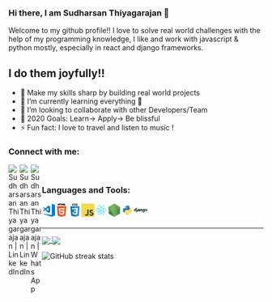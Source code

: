 ### Hi there, I am Sudharsan Thiyagarajan 👋

Welcome to my github profile!! I love to solve real world challenges with the help of my programming knowledge, I like and work with javascript & python mostly, especially in react and django frameworks.

## I do them joyfully!!

- 🔭 Make my skills sharp by building real world projects
- 🌱 I’m currently learning everything 🤣
- 👯 I’m looking to collaborate with other Developers/Team
- 🥅 2020 Goals: Learn-> Apply-> Be blissful
- ⚡ Fun fact: I love to travel and listen to music !

### Connect with me:

[<img align="left" alt="Sudharsan Thiyagarajan | LinkedIn" width="22px" src="https://cdn.jsdelivr.net/npm/simple-icons@v3/icons/gmail.svg" />][email]
[<img align="left" alt="Sudharsan Thiyagarajan | LinkedIn" width="22px" src="https://cdn.jsdelivr.net/npm/simple-icons@v3/icons/linkedin.svg" />][linkedin]
[<img align="left" alt="Sudharsan Thiyagarajan | Whats App" width="22px" src="https://cdn.jsdelivr.net/npm/simple-icons@v3/icons/whatsapp.svg" />][whatsapp]


<br />

### Languages and Tools:

<img align="left" alt="Visual Studio Code" width="26px" src="https://raw.githubusercontent.com/github/explore/80688e429a7d4ef2fca1e82350fe8e3517d3494d/topics/visual-studio-code/visual-studio-code.png" />
<img align="left" alt="HTML5" width="26px" src="https://raw.githubusercontent.com/github/explore/80688e429a7d4ef2fca1e82350fe8e3517d3494d/topics/html/html.png" />
<img align="left" alt="CSS3" width="26px" src="https://raw.githubusercontent.com/github/explore/80688e429a7d4ef2fca1e82350fe8e3517d3494d/topics/css/css.png" />
<img align="left" alt="JavaScript" width="26px" src="https://raw.githubusercontent.com/github/explore/80688e429a7d4ef2fca1e82350fe8e3517d3494d/topics/javascript/javascript.png" />
<img align="left" alt="React" width="26px" src="https://raw.githubusercontent.com/github/explore/80688e429a7d4ef2fca1e82350fe8e3517d3494d/topics/react/react.png" />
<img align="left" alt="Node.js" width="26px" src="https://raw.githubusercontent.com/github/explore/80688e429a7d4ef2fca1e82350fe8e3517d3494d/topics/nodejs/nodejs.png" />
<img align="left" alt="python" width="26px" src="https://raw.githubusercontent.com/github/explore/80688e429a7d4ef2fca1e82350fe8e3517d3494d/topics/python/python.png" />
<img align="left" alt="django" width="26px" src="https://raw.githubusercontent.com/github/explore/80688e429a7d4ef2fca1e82350fe8e3517d3494d/topics/django/django.png" />
<!--
<img align="left" alt="Git" width="26px" src="https://raw.githubusercontent.com/github/explore/80688e429a7d4ef2fca1e82350fe8e3517d3494d/topics/git/git.png" />
<img align="left" alt="GitHub" width="26px" src="https://raw.githubusercontent.com/github/explore/78df643247d429f6cc873026c0622819ad797942/topics/github/github.png" />
<img align="left" alt="Terminal" width="26px" src="https://raw.githubusercontent.com/github/explore/80688e429a7d4ef2fca1e82350fe8e3517d3494d/topics/terminal/terminal.png" />
-->
<br />
<br />

---

<a href="https://github.com/sudharsan004/docjini">
  <img align="center" src="https://github-readme-stats.vercel.app/api/pin/?username=sudharsan004&repo=docjini" />
</a>
<a href="https://github.com/sudharsan004/auto">
  <img align="center" src="https://github-readme-stats.vercel.app/api/pin/?username=sudharsan004&repo=auto" />
</a>

![GitHub streak stats](https://github-readme-streak-stats.herokuapp.com/?user=sudharsan004)   

[whatsapp]: https://wa.me/message/IXZ3NFRRSGNCH1
[linkedin]: https://www.linkedin.com/in/sudharsan-thiyagarajan-125573166/
[email]: mailto:sudharsansriram8921@gmail.com


